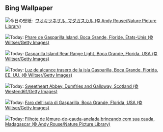 ## Bing Wallpaper
![](https://www.bing.com/th?id=OHR.BabyLemur_JA-JP3588561100_UHD.jpg&w=1000)今日の壁紙: &nbsp;[ワオキツネザル, マダガスカル (© Andy Rouse/Nature Picture Library)](https://www.bing.com/th?id=OHR.BabyLemur_JA-JP3588561100_UHD.jpg)
<br><br/>
![](https://www.bing.com/th?id=OHR.GasparillaLight_FR-FR2514071877_UHD.jpg&w=1000)Today: [Phare de Gasparilla Island, Boca Grande, Floride, États-Unis (© Wiltser/Getty Images)](https://www.bing.com/th?id=OHR.GasparillaLight_FR-FR2514071877_UHD.jpg)
<br><br/>
![](https://www.bing.com/th?id=OHR.GasparillaLight_DE-DE5398633166_UHD.jpg&w=1000)Today: [Gasparilla Island Rear Range Light, Boca Grande, Florida, USA (© Wiltser/Getty Images)](https://www.bing.com/th?id=OHR.GasparillaLight_DE-DE5398633166_UHD.jpg)
<br><br/>
![](https://www.bing.com/th?id=OHR.GasparillaLight_ES-ES4564834622_UHD.jpg&w=1000)Today: [Luz de alcance trasero de la isla Gasparilla, Boca Grande, Florida, EE. UU. (© Wiltser/Getty Images)](https://www.bing.com/th?id=OHR.GasparillaLight_ES-ES4564834622_UHD.jpg)
<br><br/>
![](https://www.bing.com/th?id=OHR.SweetheartAbbey2025_EN-GB2068922474_UHD.jpg&w=1000)Today: [Sweetheart Abbey, Dumfries and Galloway, Scotland (© Westend61/Getty Images)](https://www.bing.com/th?id=OHR.SweetheartAbbey2025_EN-GB2068922474_UHD.jpg)
<br><br/>
![](https://www.bing.com/th?id=OHR.GasparillaLight_IT-IT1390366319_UHD.jpg&w=1000)Today: [Faro dell’isola di Gasparilla, Boca Grande, Florida, USA (© Wiltser/Getty Images)](https://www.bing.com/th?id=OHR.GasparillaLight_IT-IT1390366319_UHD.jpg)
<br><br/>
![](https://www.bing.com/th?id=OHR.BabyLemur_PT-BR1048379663_UHD.jpg&w=1000)Today: [Filhote de lêmure-de-cauda-anelada brincando com sua cauda, Madagascar (© Andy Rouse/Nature Picture Library)](https://www.bing.com/th?id=OHR.BabyLemur_PT-BR1048379663_UHD.jpg)
<br><br/>
